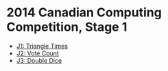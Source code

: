 # 2014 Canadian Computing Competition, Stage 1

* [J1: Triangle Times][]
* [J2: Vote Count][]
* [J3: Double Dice][]

[J1: Triangle Times]: http://wcipeg.com/problems/desc/ccc14j1
[J2: Vote Count]:     http://wcipeg.com/problems/desc/ccc14j2
[J3: Double Dice]:    http://wcipeg.com/problems/desc/ccc14j3
